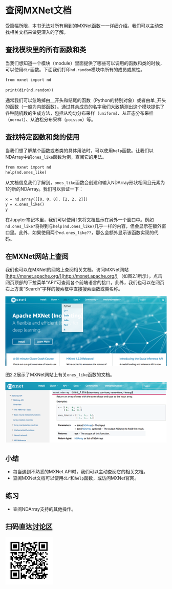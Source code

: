 # 查阅MXNet文档

受篇幅所限，本书无法对所有用到的MXNet函数一一详细介绍。我们可以主动查找相关文档来做更深入的了解。

## 查找模块里的所有函数和类

当我们想知道一个模块（module）里面提供了哪些可以调用的函数和类的时候，可以使用`dir`函数。下面我们打印`nd.random`模块中所有的成员或属性。

```{.python .input  n=1}
from mxnet import nd

print(dir(nd.random))
```

通常我们可以忽略掉由`__`开头和结尾的函数（Python的特别对象）或者由单`_`开头的函数（一般为内部函数）。通过其余成员的名字我们大致猜测出这个模块提供了各种随机数的生成方法，包括从均匀分布采样（`uniform`）、从正态分布采样（`normal`）、从泊松分布采样（`poisson`）等。

## 查找特定函数和类的使用

当我们想了解某个函数或者类的具体用法时，可以使用`help`函数。让我们以NDArray中的`ones_like`函数为例，查阅它的用法。

```{.python .input}
from mxnet import nd
help(nd.ones_like) 
```

从文档信息我们了解到，`ones_like`函数会创建和输入NDArray形状相同且元素为1的新的NDArray。我们可以验证一下：

```{.python .input}
x = nd.array([[0, 0, 0], [2, 2, 2]])
y = x.ones_like()
y
```

在Jupyter笔记本里，我们可以使用`?`来将文档显示在另外一个窗口中。例如`nd.ones_like?`将得到与`help(nd.ones_like)`几乎一样的内容，但会显示在额外窗口里。此外，如果使用两个`nd.ones_like??`，那么会额外显示该函数实现的代码。


## 在MXNet网站上查阅

我们也可以在MXNet的网站上查阅相关文档。访问MXNet网站 [http://mxnet.apache.org/](http://mxnet.apache.org/) （如图2.1所示），点击网页顶部的下拉菜单“API”可查阅各个前端语言的接口。此外，我们也可以在网页右上方含“Search”字样的搜索框中直接搜索函数或类名称。

![MXNet官方网站（mxnet.apache.org）。点击顶部的下拉菜单“API”可查阅各个前端语言的API。在右上方含“Search”字样的搜索框中也可直接搜索API名称。](../img/mxnet-website.png)

图2.2展示了MXNet网站上有关`ones_like`函数的文档。

![MXNet网站上有关`ones_like`函数的文档。](../img/ones_like.png)


## 小结

* 每当遇到不熟悉的MXNet API时，我们可以主动查阅它的相关文档。
* 查阅MXNet文档可以使用`dir`和`help`函数，或访问MXNet官网。


## 练习

* 查阅NDArray支持的其他操作。


## 扫码直达[讨论区](https://discuss.gluon.ai/t/topic/7116)

![](../img/qr_lookup-api.svg)
